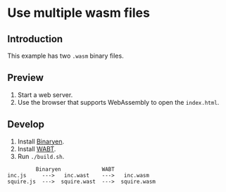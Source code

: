 # Use multiple wasm files

## Introduction

This example has two `.wasm` binary files.

## Preview

1. Start a web server.
2. Use the browser that supports WebAssembly to open the `index.html`.

## Develop

1. Install [Binaryen](https://github.com/WebAssembly/binaryen).
1. Install [WABT](https://github.com/WebAssembly/wabt).
3. Run `./build.sh`.

```
         Binaryen             WABT
inc.js     --->   inc.wast    --->   inc.wasm
squire.js  --->  squire.wast  --->  squire.wasm
```
